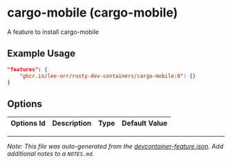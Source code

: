 
# cargo-mobile (cargo-mobile)

A feature to install cargo-mobile

## Example Usage

```json
"features": {
    "ghcr.io/lee-orr/rusty-dev-containers/cargo-mobile:0": {}
}
```

## Options

| Options Id | Description | Type | Default Value |
|-----|-----|-----|-----|




---

_Note: This file was auto-generated from the [devcontainer-feature.json](https://github.com/lee-orr/rusty-dev-containers/blob/main/src/cargo-mobile/devcontainer-feature.json).  Add additional notes to a `NOTES.md`._
